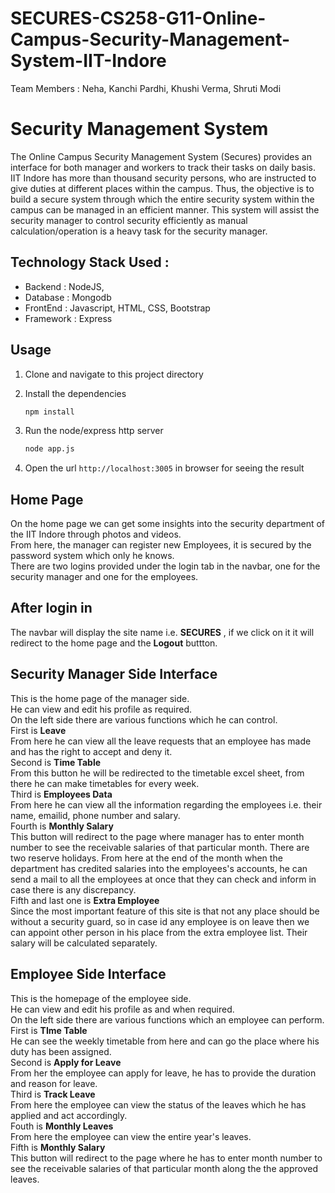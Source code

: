 # SECURES-CS258-G11-Online-Campus-Security-Management-System-IIT-Indore
Team Members : Neha, Kanchi Pardhi, Khushi Verma, Shruti Modi

# Security Management System

The Online Campus Security Management System (Secures) provides an interface for both manager and workers to track their tasks on daily basis. IIT Indore has more than thousand security persons, who are instructed to give duties at different places within the campus. Thus, the objective is to build a secure system through which the entire security system within the campus can be managed in an efficient manner. This system will assist the security manager to control security efficiently as manual calculation/operation is a heavy task for the security manager.

## Technology Stack Used :

- Backend : NodeJS,
- Database : Mongodb
- FrontEnd : Javascript, HTML, CSS, Bootstrap
- Framework : Express

## Usage

1. Clone and navigate to this project directory

2. Install the dependencies

   ```bash
   npm install
   ```

3. Run the node/express http server
   ```bash
   node app.js
   ```
4. Open the url `http://localhost:3005` in browser for seeing the result

## Home Page
On the home page we can get some insights into the security department of the IIT Indore through photos and videos.  
From here, the manager can register new Employees, it is secured by the password system which only he knows.  
There are two logins provided under the login tab in the navbar, one for the security manager and one for the employees.  

##  After login in
The navbar will display the site name i.e. **SECURES** , if we click on it it will redirect to the home page and the **Logout** buttton.  

## Security Manager Side Interface
This is the home page of the manager side.  
He can view and edit his profile as required.  
On the left side there are various functions which he can control.  
First is **Leave**   
From here he can view all the leave requests that an employee has made and has the right to accept and deny it.  
Second is **Time Table**  
From this button he will be redirected to the timetable excel sheet, from there he can make timetables for every week.  
Third is **Employees Data**  
From here he can view all the information regarding the employees i.e. their name, emailid, phone number and salary.  
Fourth is **Monthly Salary**  
This button will redirect to the page where manager has to enter month number to see the receivable salaries of that particular month. There are two reserve holidays. From here at the end of the month when the department has credited salaries into the employees's accounts, he can send a mail to all the employees at once that they can check and inform in case there is any discrepancy.  
Fifth and last one is **Extra Employee**  
Since the most important feature of this site is that not any place should be without a security guard, so in case id any employee is on leave then we can appoint other person in his place from the extra employee list. Their salary will be calculated separately.  


## Employee Side Interface
This is the homepage of the employee side.  
He can view and edit his profile as and when required.  
On the left side there are various functions which an employee can perform.  
First is **TIme Table**  
He can see the weekly timetable from here and can go the place where his duty has been assigned.  
Second is **Apply for Leave**  
From her the employee can apply for leave, he has to provide the duration and reason for leave.  
Third is **Track Leave**  
From here the employee can view the status of the leaves which he has applied and act accordingly.  
Fouth is **Monthly Leaves**   
From here the employee can view the entire year's leaves.  
Fifth is **Monthly Salary**  
This button will redirect to the page where he has to enter month number to see the receivable salaries of that particular month along the the approved leaves.







